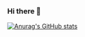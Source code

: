 ### Hi there 👋

[![Anurag's GitHub stats](https://github-readme-stats.vercel.app/api?username=siphosethu-dlomo&show_icons=true&theme=tokyonight)](https://github.com/anuraghazra/github-readme-stats)

<!--
**siphosethu-dlomo/siphosethu-dlomo** is a ✨ _special_ ✨ repository because its `README.md` (this file) appears on your GitHub profile.

Here are some ideas to get you started:

- 🔭 I’m currently working on ...
- 🌱 I’m currently learning ...
- 👯 I’m looking to collaborate on ...
- 🤔 I’m looking for help with ...
- 💬 Ask me about ...
- 📫 How to reach me: ...
- 😄 Pronouns: ...
- ⚡ Fun fact: ...
-->
